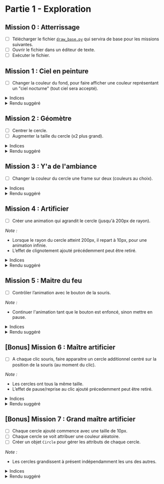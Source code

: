 # Partie 1 - Exploration

## Mission 0 : Atterrissage
- [ ] Télécharger le fichier [`draw_base.py`](draw_base.py) qui servira de base pour les missions suivantes.
- [ ] Ouvrir le fichier dans un éditeur de texte.
- [ ] Exécuter le fichier.

## Mission 1 : Ciel en peinture
- [ ] Changer la couleur du fond, pour faire afficher une couleur représentant un "ciel nocturne" (tout ciel sera accepté).

<details>
<summary>Indices</summary>

- Pour remplir une surface d'une couleur, on utilise sa méthode `fill()`.  
- Elle prend en paramètre un tuple de 3 valeurs numériques (R, G, B), pour **(Red, Green, Blue)**, correspondant aux composantes de la couleur souhaitée. Ressource utile: [rgbcolorpicker.com](https://rgbcolorpicker.com/).

Exemples:
- `(0, 0, 0)` correspond au noir. 
- `(255, 255, 255)` au blanc. 
- `(255, 0, 0)` au rouge.
- `(128, 0, 128)` au violet.
</details>

<details>
<summary>Rendu suggéré</summary>
  
![mission_1](https://github.com/user-attachments/assets/63f15022-2491-43c7-9f38-8783a6c51fd8)
</details>


## Mission 2 : Géomètre
- [ ] Centrer le cercle.
- [ ] Augmenter la taille du cercle (x2 plus grand).

<details>
<summary>Indices</summary>

`draw.circle` a 2 paramètres qui nous intéressent :
- `center`: permet de définir la position du centre du cercle. Il correspond un tuple (x, y) définissant ses coordonnées.
- `radius`: permet de définir le rayon du cercle en pixel.
</details>

<details>
<summary>Rendu suggéré</summary>

![mission_2](https://github.com/user-attachments/assets/8f839361-8570-429e-828c-d5b4239b2fe5)
</details>


## Mission 3 : Y'a de l'ambiance
- [ ] Changer la couleur du cercle une frame sur deux (couleurs au choix).

<details>
<summary>Indices</summary>

- Une frame sur deux, c'est une itération de la boucle principale sur deux.
- Vous pouvez créer une variable qui vous aidera pour la condition du choix de la couleur.
- Pensez à mettre également dans la boucle la ligne de code qui met à jour l'affichage écran (`display.flip()`).
</details>

<details>
<summary>Rendu suggéré</summary>

![mission_3](https://github.com/user-attachments/assets/f7f42040-8fb5-4ff1-a61a-598d1c21a2c7)
</details>

## Mission 4 : Artificier
- [ ] Créer une animation qui agrandit le cercle (jusqu'à 200px de rayon).

_Note :_
- Lorsque le rayon du cercle atteint 200px, il repart à 10px, pour une animation infinie.
- L’effet de clignotement ajouté précédemment peut être retiré.

<details>
<summary>Indices</summary>

- Faire une animation, c'est augmenter un tout petit peu la taille du cercle à chaque itération de la boucle principale.
- Pensez à mettre dans la boucle la ligne de code qui remplit l'arrière-plan (`screen.fill(...)`).
- Vérifier à chaque itération que le cercle n'a pas atteint sa taille maximale.
</details>

<details>
<summary>Rendu suggéré</summary>

![mission_4](https://github.com/user-attachments/assets/32cf06e4-c4c0-4413-ae34-5ba87d12d844)
</details>

## Mission 5 : Maitre du feu
- [ ] Contrôler l’animation avec le bouton de la souris.

_Note :_
- Continuer l'animation tant que le bouton est enfoncé, sinon mettre en pause. 

<details>
<summary>Indices</summary>

- `pygame.MOUSEBUTTONDOWN` est le type d'événement produit lorsque le bouton de la souris est **enfoncé**.
- `pygame.MOUSEBUTTONUP` est le type d'événement produit lorsque le bouton de la souris est **relâché**.
</details>

<details>
<summary>Rendu suggéré</summary>

![mission_5](https://github.com/user-attachments/assets/ee7eba6f-e6e4-4b14-ac83-32a772769b06)
</details>

## [Bonus] Mission 6 : Maître artificier
- [ ] A chaque clic souris, faire apparaitre un cercle additionnel centré sur la position de la souris (au moment du clic).

_Note :_
- Les cercles ont tous la même taille.
- L’effet de pause/reprise au clic ajouté précedemment peut être retiré.

<details>
<summary>Indices</summary>
  
- `pygame.mouse.get_pos()` retourne la position de la souris.
- l’utilisation d’une liste pour stocker la position des cercles est probablement bienvenue.
</details>

<details>
<summary>Rendu suggéré</summary>

![mission_6](https://github.com/user-attachments/assets/9fdcfd0c-6bc7-42fc-923f-14db30e77cd1)
</details>

## [Bonus] Mission 7 : Grand maître artificier
- [ ] Chaque cercle ajouté commence avec une taille de 10px.
- [ ] Chaque cercle se voit attribuer une couleur aléatoire.
- [ ] Créer un objet `Circle` pour gérer les attributs de chaque cercle.

_Note :_
- Les cercles grandissent à présent indépendamment les uns des autres.

<details>
<summary>Indices</summary>

- Obtenir une couleur aléatoire revient à générer aléatoirement les 3 composantes RGB qui la constituent.
- Les attributs uniques à chaque cercle sont : sa taille, sa position et sa couleur. Quels attributs ont une valeur "par défaut" et lesquels non ?
- Ajouter une méthode `grow` à la classe `Circle` permet de simplifier la gestion des tailles.  
</details>

<details>
<summary>Rendu suggéré</summary>

![mission_7](https://github.com/user-attachments/assets/a40de833-50bc-45fc-acee-d866a821b119)
</details>
